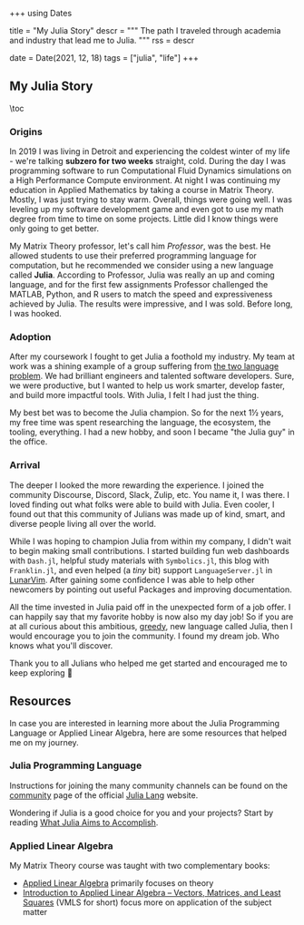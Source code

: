 +++
using Dates

title = "My Julia Story"
descr = """
  The path I traveled through academia and industry that lead me to Julia.
  """
rss   = descr

date = Date(2021, 12, 18)
tags = ["julia", "life"]
+++

<!-- {{ posttags }} -->

## My Julia Story

\toc

### Origins

In 2019 I was living in Detroit and experiencing the coldest winter of my life -
we're talking **subzero for two weeks** straight, cold. During the day I was
programming software to run Computational Fluid Dynamics simulations on a High
Performance Compute environment. At night I was continuing my education in
Applied Mathematics by taking a course in Matrix Theory. Mostly, I was just
trying to stay warm. Overall, things were going well. I was leveling up my
software development game and even got to use my math degree from time to time
on some projects. Little did I know things were only going to get better.

My Matrix Theory professor, let's call him _Professor_, was the best. He
allowed students to use their preferred programming language for computation,
but he recommended we consider using a new language called **Julia**. According
to Professor, Julia was really an up and coming language, and for the first few
assignments Professor challenged the MATLAB, Python, and R users to match the
speed and expressiveness achieved by Julia. The results were impressive, and I
was sold. Before long, I was hooked.

### Adoption

After my coursework I fought to get Julia a foothold my industry. My team at
work was a shining example of a group suffering from [the two language
problem](https://youtu.be/qGW0GT1rCvs). We had brilliant engineers and talented
software developers. Sure, we were productive, but I wanted to help us work
smarter, develop faster, and build more impactful tools. With Julia, I felt I
had just the thing.

My best bet was to become the Julia champion. So for the next 1½ years,
my free time was spent researching the language, the ecosystem, the tooling,
everything. I had a new hobby, and soon I became "the Julia guy" in the office.

### Arrival

The deeper I looked the more rewarding the experience. I joined the community
Discourse, Discord, Slack, Zulip, etc. You name it, I was there. I loved finding
out what folks were able to build with Julia. Even cooler, I found out that this
community of Julians was made up of kind, smart, and diverse people living all
over the world.

While I was hoping to champion Julia from within my company, I didn't wait to
begin making small contributions. I started building fun web dashboards with
`Dash.jl`, helpful study materials with `Symbolics.jl`, this blog with
`Franklin.jl`, and even helped (a _tiny_ bit) support `LanguageServer.jl` in
[LunarVim](https://www.lunarvim.org/languages/julia.html#julia). After gaining
some confidence I was able to help other newcomers by pointing out useful
Packages and improving documentation.

All the time invested in Julia paid off in the unexpected form of a job offer. I
can happily say that my favorite hobby is now also my day job! So if you are at
all curious about this ambitious,
[greedy](https://julialang.org/blog/2012/02/why-we-created-julia/), new language
called Julia, then I would encourage you to join the community.  I found my
dream job. Who knows what you'll discover.

Thank you to all Julians who helped me get started and encouraged me to keep
exploring :pray:

## Resources

In case you are interested in learning more about the Julia Programming Language
or Applied Linear Algebra, here are some resources that helped me on my journey.

### Julia Programming Language

Instructions for joining the many community channels can be found on the
[community](https://julialang.org/community/) page of the official [Julia
Lang](https://julialang.org/) website.

Wondering if Julia is a good choice for you and your projects? Start by reading
[What Julia Aims to Accomplish](https://juliadatascience.io/julia_accomplish).

### Applied Linear Algebra

My Matrix Theory course was taught with two complementary books:

- [Applied Linear
       Algebra](https://www.maa.org/press/maa-reviews/applied-linear-algebra)
       primarily focuses on theory
- [Introduction to Applied Linear Algebra – Vectors, Matrices, and Least
       Squares](https://web.stanford.edu/~boyd/vmls/) (VMLS for short) focus
       more on application of the subject matter
